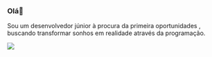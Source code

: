 ### Olá👋
<p>Sou um desenvolvedor júnior à procura da primeira oportunidades , buscando transformar sonhos em realidade através da programação.</p>

<div>
  <img heigth="180em" src="[![Anurag's GitHub stats](https://github-readme-stats.vercel.app/api?Diogo-Peixoto=anuraghazra)](https://github.com/anuraghazra/github-readme-stats)"></img>
 </div>





